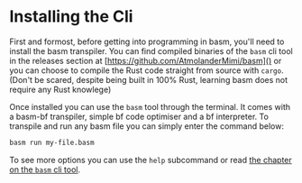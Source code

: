 # Installing the Cli

First and formost, before getting into programming in basm, you'll need to install the basm transpiler.
You can find compiled binaries of the `basm` cli tool in the releases section at [https://github.com/AtmolanderMimi/basm]() or you can choose to compile the Rust code straight from source with `cargo`.
(Don't be scared, despite being built in 100% Rust, learning basm does not require any Rust knowlege)

Once installed you can use the `basm` tool through the terminal.
It comes with a basm-bf transpiler, simple bf code optimiser and a bf interpreter.
To transpile and run any basm file you can simply enter the command below:
```bash
basm run my-file.basm
```

To see more options you can use the `help` subcommand or read [the chapter on the `basm` cli tool](./cli-capabilities.md).
